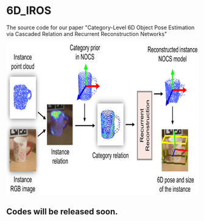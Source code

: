 # 6D_IROS
The source code for our paper "Category-Level 6D Object Pose Estimation via Cascaded Relation and Recurrent Reconstruction Networks"

<div align=center>
<img src="https://github.com/JeremyWANGJZ/Category-6D-Pose/blob/main/img/intro.png" height="400" alt="image"/>
</div>


## Codes will be released soon.
